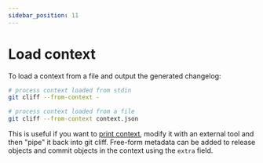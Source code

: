 ```yaml
---
sidebar_position: 11
---
```


# Load context

To load a context from a file and output the generated changelog:

```bash
# process context loaded from stdin
git cliff --from-context -

# process context loaded from a file
git cliff --from-context context.json
```

This is useful if you want to [print context](/docs/usage/print-context), modify it with an external tool and then "pipe" it back into git cliff. Free-form metadata can be added to release objects and commit objects in the context using the `extra` field.
